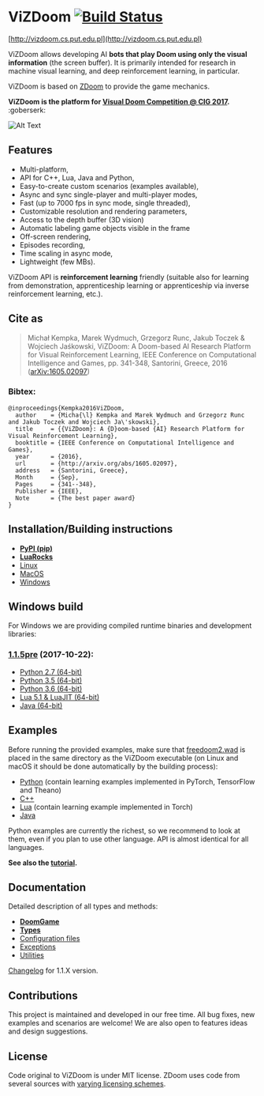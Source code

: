 # ViZDoom [![Build Status](https://travis-ci.org/mwydmuch/ViZDoom.svg?branch=master)](https://travis-ci.org/mwydmuch/ViZDoom)
[http://vizdoom.cs.put.edu.pl](http://vizdoom.cs.put.edu.pl)

ViZDoom allows developing AI **bots that play Doom using only the visual information** (the screen buffer). It is primarily intended for research in machine visual learning, and deep reinforcement learning, in particular.

ViZDoom is based on [ZDoom](https://github.com/rheit/zdoom) to provide the game mechanics.

**ViZDoom is the platform for [Visual Doom Competition @ CIG 2017](http://vizdoom.cs.put.edu.pl/competition-cig-2017).** :goberserk:

![Alt Text](https://github.com/mwydmuch/ViZDoom/gifs/vizdoom_corridor.gif)

## Features
- Multi-platform,
- API for C++, Lua, Java and Python,
- Easy-to-create custom scenarios (examples available),
- Async and sync single-player and multi-player modes,
- Fast (up to 7000 fps in sync mode, single threaded),
- Customizable resolution and rendering parameters,
- Access to the depth buffer (3D vision)
- Automatic labeling game objects visible in the frame
- Off-screen rendering,
- Episodes recording,
- Time scaling in async mode,
- Lightweight (few MBs).

ViZDoom API is **reinforcement learning** friendly (suitable also for learning from demonstration, apprenticeship learning or apprenticeship via inverse reinforcement learning, etc.).


## Cite as

>Michał Kempka, Marek Wydmuch, Grzegorz Runc, Jakub Toczek & Wojciech Jaśkowski, ViZDoom: A Doom-based AI Research Platform for Visual Reinforcement Learning, IEEE Conference on Computational Intelligence and Games, pp. 341-348, Santorini, Greece, 2016	([arXiv:1605.02097](http://arxiv.org/abs/1605.02097))

### Bibtex:
```
@inproceedings{Kempka2016ViZDoom,
  author    = {Micha{\l} Kempka and Marek Wydmuch and Grzegorz Runc and Jakub Toczek and Wojciech Ja\'skowski},
  title     = {{ViZDoom}: A {D}oom-based {AI} Research Platform for Visual Reinforcement Learning},
  booktitle = {IEEE Conference on Computational Intelligence and Games},  
  year      = {2016},
  url       = {http://arxiv.org/abs/1605.02097},
  address   = {Santorini, Greece},
  Month     = {Sep},
  Pages     = {341--348},
  Publisher = {IEEE},
  Note      = {The best paper award}
}
```


## Installation/Building instructions

- **[PyPI (pip)](doc/Building.md#pypi)**
- **[LuaRocks](doc/Building.md#luarocks)**
- [Linux](doc/Building.md#linux_build)
- [MacOS](doc/Building.md#macos_build)
- [Windows](doc/Building.md#windows_build)


## Windows build
For Windows we are providing compiled runtime binaries and development libraries:

### [1.1.5pre](https://github.com/mwydmuch/ViZDoom/releases/tag/1.1.5pre) (2017-10-22):
- [Python 2.7 (64-bit)](https://github.com/mwydmuch/ViZDoom/releases/download/1.1.5pre/ViZDoom-1.1.5pre-Win-Python27-x86_64.zip)
- [Python 3.5 (64-bit)](https://github.com/mwydmuch/ViZDoom/releases/download/1.1.5pre/ViZDoom-1.1.5pre-Win-Python35-x86_64.zip)
- [Python 3.6 (64-bit)](https://github.com/mwydmuch/ViZDoom/releases/download/1.1.5pre/ViZDoom-1.1.5pre-Win-Python36-x86_64.zip)
- [Lua 5.1 & LuaJIT (64-bit)](https://github.com/mwydmuch/ViZDoom/releases/download/1.1.5pre/ViZDoom-1.1.5pre-Win-Lua51-LuaJIT-x86_64.zip)
- [Java (64-bit)](https://github.com/mwydmuch/ViZDoom/releases/download/1.1.5pre/ViZDoom-1.1.5pre-Win-Java-x86_64.zip)


## Examples

Before running the provided examples, make sure that [freedoom2.wad](https://freedoom.github.io/download.html) is placed in the same directory as the ViZDoom executable (on Linux and macOS it should be done automatically by the building process):

- [Python](examples/python) (contain learning examples implemented in PyTorch, TensorFlow and Theano)
- [C++](examples/c%2B%2B)
- [Lua](examples/lua) (contain learning example implemented in Torch)
- [Java](examples/java)

Python examples are currently the richest, so we recommend to look at them, even if you plan to use other language. API is almost identical for all languages.

**See also the [tutorial](http://vizdoom.cs.put.edu.pl/tutorial).**


## Documentation

Detailed description of all types and methods:

- **[DoomGame](doc/DoomGame.md)**
- **[Types](doc/Types.md)**
- [Configuration files](doc/ConfigFile.md)
- [Exceptions](doc/Exceptions.md)
- [Utilities](doc/Utilities.md)

[Changelog](doc/Changelog.md) for 1.1.X version.


## Contributions

This project is maintained and developed in our free time. All bug fixes, new examples and scenarios are welcome! We are also open to features ideas and design suggestions.


## License

Code original to ViZDoom is under MIT license. ZDoom uses code from several sources with [varying licensing schemes](http://zdoom.org/wiki/license).
